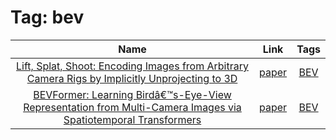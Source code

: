 



# Tag: bev

|Name|Link|Tags|
| :---: | :---: | :---: |
|[Lift, Splat, Shoot: Encoding Images from Arbitrary Camera Rigs by Implicitly Unprojecting to 3D](../notes/lss.md)|[paper](https://arxiv.org/abs/2008.05711)|[BEV](../tags/bev.md)|
|[BEVFormer: Learning Birdâ€™s-Eye-View Representation from Multi-Camera Images via Spatiotemporal Transformers](../notes/bevformer.md)|[paper](https://arxiv.org/abs/2203.17270)|[BEV](../tags/bev.md)|
